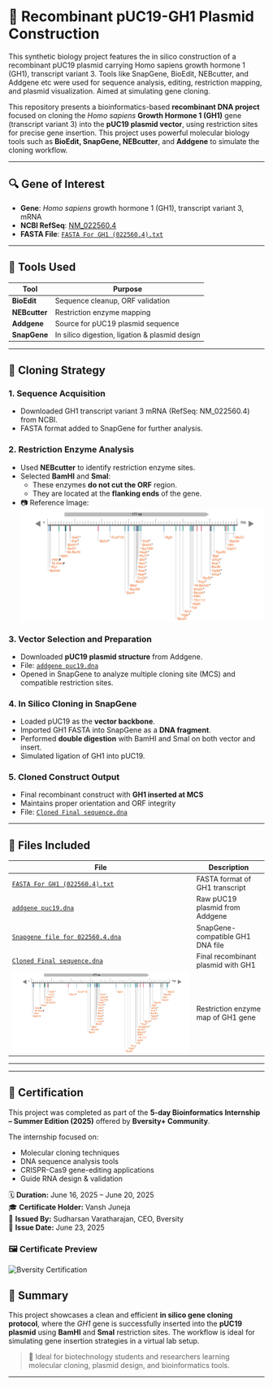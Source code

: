 # 🧬 Recombinant pUC19-GH1 Plasmid Construction
This synthetic biology project features the in silico construction of a recombinant pUC19 plasmid carrying Homo sapiens growth hormone 1 (GH1), transcript variant 3. Tools like SnapGene, BioEdit, NEBcutter, and Addgene etc were used for sequence analysis, editing, restriction mapping, and plasmid visualization. Aimed at simulating gene cloning.

This repository presents a bioinformatics-based **recombinant DNA project** focused on cloning the *Homo sapiens* **Growth Hormone 1 (GH1)** gene (transcript variant 3) into the **pUC19 plasmid vector**, using restriction sites for precise gene insertion. This project uses powerful molecular biology tools such as **BioEdit, SnapGene, NEBcutter**, and **Addgene** to simulate the cloning workflow.

---

## 🔍 Gene of Interest

- **Gene**: *Homo sapiens* growth hormone 1 (GH1), transcript variant 3, mRNA  
- **NCBI RefSeq**: [NM_022560.4](https://www.ncbi.nlm.nih.gov/nuccore/NM_022560.4)  
- **FASTA File**: [`FASTA For GH1 (022560.4).txt`](FASTA%20For%20GH1%20(022560.4).txt)

---

## 🧰 Tools Used

| Tool       | Purpose                                        |
|------------|------------------------------------------------|
| **BioEdit**    | Sequence cleanup, ORF validation             |
| **NEBcutter**  | Restriction enzyme mapping                   |
| **Addgene**    | Source for pUC19 plasmid sequence            |
| **SnapGene**   | In silico digestion, ligation & plasmid design |

---

## 🧪 Cloning Strategy

### 1. **Sequence Acquisition**  
- Downloaded GH1 transcript variant 3 mRNA (RefSeq: NM_022560.4) from NCBI.  
- FASTA format added to SnapGene for further analysis.

### 2. **Restriction Enzyme Analysis**  
- Used **NEBcutter** to identify restriction enzyme sites.  
- Selected **BamHI** and **SmaI**:  
  - These enzymes **do not cut the ORF** region.  
  - They are located at the **flanking ends** of the gene.  
- 📷 Reference Image:  
  ![GH1 Restriction Sites](NebCutter%20file%20022560.4.jpg)

### 3. **Vector Selection and Preparation**  
- Downloaded **pUC19 plasmid structure** from Addgene.  
- File: [`addgene puc19.dna`](addgene%20puc19.dna)  
- Opened in SnapGene to analyze multiple cloning site (MCS) and compatible restriction sites.

### 4. **In Silico Cloning in SnapGene**  
- Loaded pUC19 as the **vector backbone**.  
- Imported GH1 FASTA into SnapGene as a **DNA fragment**.  
- Performed **double digestion** with BamHI and SmaI on both vector and insert.  
- Simulated ligation of GH1 into pUC19.

### 5. **Cloned Construct Output**  
- Final recombinant construct with **GH1 inserted at MCS**  
- Maintains proper orientation and ORF integrity  
- File: [`Cloned Final sequence.dna`](Cloned%20Final%20sequence.dna)

---

## 📁 Files Included

| File | Description |
|------|-------------|
| [`FASTA For GH1 (022560.4).txt`](FASTA%20For%20GH1%20(022560.4).txt) | FASTA format of GH1 transcript |
| [`addgene puc19.dna`](addgene%20puc19.dna) | Raw pUC19 plasmid from Addgene |
| [`Snapgene file for 022560.4.dna`](Snapgene%20file%20for%20022560.4.dna) | SnapGene-compatible GH1 DNA file |
| [`Cloned Final sequence.dna`](Cloned%20Final%20sequence.dna) | Final recombinant plasmid with GH1 |
| ![NEBcutter Restriction Map](NebCutter%20file%20022560.4.jpg) | Restriction enzyme map of GH1 gene |

---
---

## 📜 Certification

This project was completed as part of the **5-day Bioinformatics Internship – Summer Edition (2025)** offered by **Bversity+ Community**.

The internship focused on:

- Molecular cloning techniques  
- DNA sequence analysis tools  
- CRISPR-Cas9 gene-editing applications  
- Guide RNA design & validation  

🗓️ **Duration:** June 16, 2025 – June 20, 2025  
🎓 **Certificate Holder:** Vansh Juneja  
📄 **Issued By:** Sudharsan Varatharajan, CEO, Bversity  
📅 **Issue Date:** June 23, 2025

### 🖼️ Certificate Preview

![Bversity Certification](./certificate.png)


## 📌 Summary

This project showcases a clean and efficient **in silico gene cloning protocol**, where the *GH1* gene is successfully inserted into the **pUC19 plasmid** using **BamHI** and **SmaI** restriction sites. The workflow is ideal for simulating gene insertion strategies in a virtual lab setup.

> 🔬 Ideal for biotechnology students and researchers learning molecular cloning, plasmid design, and bioinformatics tools.

---
